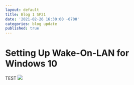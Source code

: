 ```yaml
---
layout: default
title: Blog 1 SP21
date: '2021-02-26 16:30:00 -0700'
categories: blog update
published: true
---
```

<h1>Setting Up Wake-On-LAN for Windows 10</h1>
<p></p>
TEST <img src="https://i.imgur.com/cFHjsrP.png">
<p></p>

<p></p>